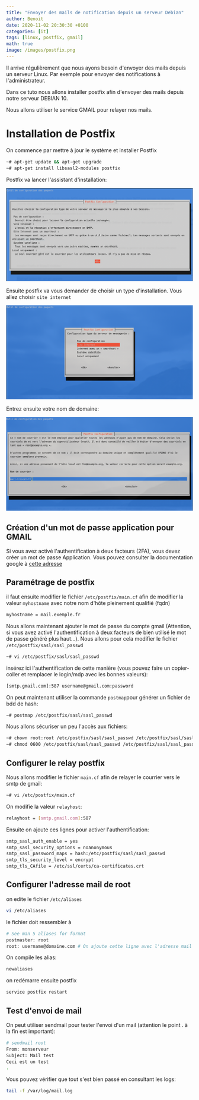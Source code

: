 ```yaml
---
title: "Envoyer des mails de notification depuis un serveur Debian"
author: Benoit
date: 2020-11-02 20:30:30 +0100
categories: [it]
tags: [linux, postfix, gmail]
math: true
image: /images/postfix.png
---
```



Il arrive régulièrement que nous ayons besoin d'envoyer des mails depuis un serveur Linux. Par exemple pour envoyer des notifications à l'administrateur.

Dans ce tuto nous allons installer postfix afin d'envoyer des mails depuis notre serveur DEBIAN 10.

Nous allons utiliser le service GMAIL pour relayer nos mails.

# Installation de Postfix

On commence par mettre à jour le système et installer Postfix
```bash
~# apt-get update && apt-get upgrade
~# apt-get install libsasl2-modules postfix
```

Postfix va lancer l'assistant d'installation:

![assistant1](/images/postfix/screen1.png)

Ensuite postfix va vous demander de choisir un type d'installation. Vous allez choisir `site internet`

![assistant2](/images/postfix/screen2.png)

Entrez ensuite votre nom de domaine:

![assistant3](/images/postfix/screen3.png)



## Création d'un mot de passe application pour GMAIL

Si vous avez activé l'authentification à deux facteurs (2FA), vous devez créer un mot de passe Application.
Vous pouvez consulter la documentation google à [cette adresse][1]

## Paramétrage de postfix

il faut ensuite modifier le fichier `/etc/postfix/main.cf` afin de modifier la valeur `myhostname` avec notre nom d'hôte pleinement qualifié (fqdn)

```bash
myhostname = mail.exemple.fr
```

Nous allons maintenant ajouter le mot de passe du compte gmail (Attention, si vous avez activé l'authentification à deux facteurs de bien utilisé le mot de passe généré plus haut...). Nous allons pour cela modifier le fichier `/etc/postfix/sasl/sasl_passwd`

```bash
~# vi /etc/postfix/sasl/sasl_passwd
```

insérez ici l'authentification de cette manière (vous pouvez faire un copier-coller et remplacer le login/mdp avec les bonnes valeurs):
```bash
[smtp.gmail.com]:587 username@gmail.com:password
```

On peut maintenant utiliser la commande `postmap`pour générer un fichier de bdd de hash:

```bash
~# postmap /etc/postfix/sasl/sasl_passwd
```

Nous allons sécuriser un peu l'accès aux fichiers:
```bash
~# chown root:root /etc/postfix/sasl/sasl_passwd /etc/postfix/sasl/sasl_passwd.db 
~# chmod 0600 /etc/postfix/sasl/sasl_passwd /etc/postfix/sasl/sasl_passwd.db
```

## Configurer le relay postfix

Nous allons modifier le fichier `main.cf` afin de relayer le courrier vers le smtp de gmail:

```bash
~# vi /etc/postfix/main.cf
```

On modifie la valeur `relayhost`:

```bash
relayhost = [smtp.gmail.com]:587
```

Ensuite on ajoute ces lignes pour activer l'authentification:

```bash
smtp_sasl_auth_enable = yes
smtp_sasl_security_options = noanonymous
smtp_sasl_password_maps = hash:/etc/postfix/sasl/sasl_passwd
smtp_tls_security_level = encrypt
smtp_tls_CAfile = /etc/ssl/certs/ca-certificates.crt
```

## Configurer l'adresse mail de root

on edite le fichier `/etc/aliases`
```bash
vi /etc/aliases
```

le fichier doit ressembler à
```bash
# See man 5 aliases for format
postmaster: root
root: username@domaine.com # On ajoute cette ligne avec l'adresse mail de l'admin du serveur
```

On compile les alias:
```bash
newaliases
```

on redémarre ensuite postfix
```bash
service postfix restart
```
## Test d'envoi de mail

On peut utiliser sendmail pour tester l'envoi d'un mail (attention le point . à la fin est important):

```bash
# sendmail root
From: monserveur
Subject: Mail test
Ceci est un test
.
```

Vous pouvez vérifier que tout s'est bien passé en consultant les logs:

```bash
tail -f /var/log/mail.log
```

[1]: https://support.google.com/mail/answer/185833?hl=fr

